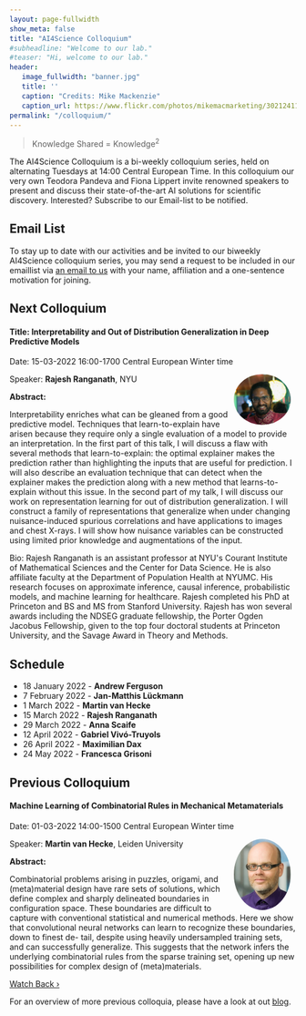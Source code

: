 ```yaml
---
layout: page-fullwidth 
show_meta: false
title: "AI4Science Colloquium"
#subheadline: "Welcome to our lab."
#teaser: "Hi, welcome to our lab."
header:
   image_fullwidth: "banner.jpg"
   title: ''
   caption: "Credits: Mike Mackenzie"
   caption_url: https://www.flickr.com/photos/mikemacmarketing/30212411048
permalink: "/colloquium/"
---
```

> Knowledge Shared = Knowledge<sup>2</sup>


The AI4Science Colloquium is a bi-weekly colloquium series, held on alternating Tuesdays at 14:00 Central European Time. In this colloquium our very own Teodora Pandeva and Fiona Lippert invite renowned speakers to present and discuss their state-of-the-art AI solutions for scientific discovery. Interested? Subscribe to our Email-list to be notified.

## Email List
To stay up to date with our activities and be invited to our biweekly AI4Science colloquium series, you may send a request to be included in our emaillist via [an email to us][9] with your name, affiliation and a one-sentence motivation for joining.

## Next Colloquium

#### Title: Interpretability and Out of Distribution Generalization in Deep Predictive Models
Date: 15-03-2022 16:00-1700 Central European Winter time


 <img src="../people/RajeshRanganath.jpeg"
     alt="RajashRanganath"
     width="100"
     style="float: right; margin-right: 10px; border-radius:50%;" />

Speaker: **Rajesh Ranganath**, NYU

**Abstract:** <br/>

Interpretability enriches what can be gleaned from a good predictive
model. Techniques that learn-to-explain have arisen because they
require only a single evaluation of a model to provide an
interpretation. In the first part of this talk, I will discuss a flaw
with several methods that learn-to-explain: the optimal explainer
makes the prediction rather than highlighting the inputs that are
useful for prediction. I will also describe an evaluation technique
that can detect when the explainer makes the prediction along with a
new method that learns-to-explain without this issue.
In the second part of my talk, I will discuss our work on
representation learning for out of distribution generalization. I will
construct a family of representations that generalize when under
changing  nuisance-induced spurious correlations and have applications
to images and chest X-rays. I will show how nuisance variables can be
constructed using limited prior knowledge and augmentations of the input.

Bio:
Rajesh Ranganath is an assistant professor at NYU's Courant Institute
of Mathematical Sciences and the Center for Data Science. He is also
affiliate faculty at the Department of Population Health at NYUMC. His
research focuses on approximate inference, causal inference,
probabilistic models,  and machine learning for healthcare. Rajesh
completed his PhD at Princeton and BS and MS from Stanford University.
Rajesh has won several awards including the NDSEG graduate fellowship,
the Porter Ogden Jacobus Fellowship, given to the top four doctoral
students at Princeton University, and the Savage Award in Theory and
Methods.

<!---
#### Title: To be announced

Date: 15-02-2022 14:00-1500 Central European Winter time


 <img src="../people/AnnaScaife.jpeg"
     alt="AnnaScaife"
     width="100"
     style="float: right; margin-right: 10px; border-radius:50%;" />

Speaker: **Anna Scaife**, Professor of Radio Astronomy at the University of Manchester and Head of the Jodrell Bank Centre for Astrophysics Interferometry Centre of Excellence

**Abstract:** <br/>

To be announced.

-->
## Schedule

- 18 January 2022 - **Andrew Ferguson**
- 7 February 2022 - **Jan-Matthis Lückmann** 
- 1 March 2022 - **Martin van Hecke**
- 15 March 2022 - **Rajesh Ranganath**
- 29 March 2022 - **Anna Scaife**
- 12 April 2022 - **Gabriel Vivó-Truyols**
- 26 April 2022 - **Maximilian Dax**
- 24 May 2022 - **Francesca Grisoni**


## Previous Colloquium

#### Machine Learning of Combinatorial Rules in Mechanical Metamaterials

Date: 01-03-2022 14:00-1500 Central European Winter time


 <img src="../people/MartinVanHecke.jpeg"
     alt="MartinVanHecke"
     width="100"
     style="float: right; margin-right: 10px; border-radius:50%;" />

Speaker: **Martin van Hecke**, Leiden University

**Abstract:** <br/>

Combinatorial problems arising in puzzles, origami, and (meta)material design have rare sets of
solutions, which define complex and sharply delineated boundaries in configuration space. These
boundaries are difficult to capture with conventional statistical and numerical methods. Here we
show that convolutional neural networks can learn to recognize these boundaries, down to finest de-
tail, despite using heavily undersampled training sets, and can successfully generalize. This suggests
that the network infers the underlying combinatorial rules from the sparse training set, opening up
new possibilities for complex design of (meta)materials.

<a class="radius button small" href="https://drive.google.com/file/d/1PryMUuxAw09Flpfa9J0Z7m4cQexa3Q5G/view?usp=sharing">Watch Back ›</a>

For an overview of more  previous colloquia, please have a look at out [blog][2].

[1]: https://bereau.group/
[2]: /blog/
[9]: /contact/
[3]:https://github.com/undark-lab/swyft
[4]:https://arxiv.org/abs/2011.13951
[5]:http://www.mathben.com/
[6]:https://pubs.acs.org/doi/10.1021/acs.jctc.0c00981
[7]:https://github.com/Ensing-Laboratory/FABULOUS
[8]:www.evozyne.com

